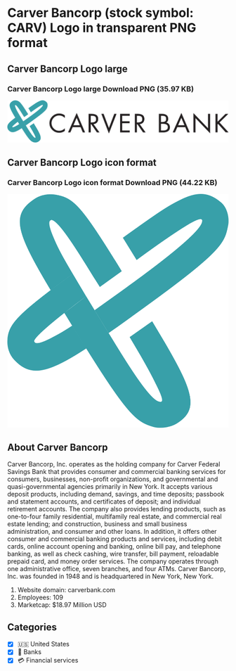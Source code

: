 # Carver Bancorp (stock symbol: CARV) Logo in transparent PNG format

## Carver Bancorp Logo large

### Carver Bancorp Logo large Download PNG (35.97 KB)

![Carver Bancorp Logo large Download PNG (35.97 KB)](/img/orig/CARV_BIG-f611be53.png)

## Carver Bancorp Logo icon format

### Carver Bancorp Logo icon format Download PNG (44.22 KB)

![Carver Bancorp Logo icon format Download PNG (44.22 KB)](/img/orig/CARV-c0b9e823.png)

## About Carver Bancorp

Carver Bancorp, Inc. operates as the holding company for Carver Federal Savings Bank that provides consumer and commercial banking services for consumers, businesses, non-profit organizations, and governmental and quasi-governmental agencies primarily in New York. It accepts various deposit products, including demand, savings, and time deposits; passbook and statement accounts, and certificates of deposit; and individual retirement accounts. The company also provides lending products, such as one-to-four family residential, multifamily real estate, and commercial real estate lending; and construction, business and small business administration, and consumer and other loans. In addition, it offers other consumer and commercial banking products and services, including debit cards, online account opening and banking, online bill pay, and telephone banking, as well as check cashing, wire transfer, bill payment, reloadable prepaid card, and money order services. The company operates through one administrative office, seven branches, and four ATMs. Carver Bancorp, Inc. was founded in 1948 and is headquartered in New York, New York.

1. Website domain: carverbank.com
2. Employees: 109
3. Marketcap: $18.97 Million USD


## Categories
- [x] 🇺🇸 United States
- [x] 🏦 Banks
- [x] 💳 Financial services
